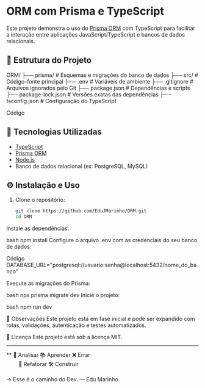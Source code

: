 # ORM com Prisma e TypeScript

Este projeto demonstra o uso do [Prisma ORM](https://www.prisma.io/) com TypeScript para facilitar a interação entre aplicações JavaScript/TypeScript e bancos de dados relacionais.

## 📁 Estrutura do Projeto

ORM/ ├── prisma/           # Esquemas e migrações do banco de dados 
├── src/                   # Código-fonte principal 
├── .env                   # Variáveis de ambiente 
├── .gitignore             # Arquivos ignorados pelo Git 
├── package.json           # Dependências e scripts 
├── package-lock.json      # Versões exatas das dependências 
├── tsconfig.json          # Configuração do TypeScript



Código

## 🚀 Tecnologias Utilizadas

- [TypeScript](https://www.typescriptlang.org/)
- [Prisma ORM](https://www.prisma.io/)
- [Node.js](https://nodejs.org/)
- Banco de dados relacional (ex: PostgreSQL, MySQL)

## ⚙️ Instalação e Uso

1. Clone o repositório:
   ```bash
   git clone https://github.com/EduJMarinho/ORM.git
   cd ORM
Instale as dependências:

bash
npm install
Configure o arquivo .env com as credenciais do seu banco de dados:

Código
DATABASE_URL="postgresql://usuario:senha@localhost:5432/nome_do_banco"


Execute as migrações do Prisma:

bash
npx prisma migrate dev
Inicie o projeto:

bash
npm run dev

📌 Observações
Este projeto está em fase inicial e pode ser expandido com rotas, validações, autenticação e testes automatizados.

📄 Licença
Este projeto está sob a licença MIT.

------------------------------------
**
🧠 Analisar 📚 Aprender ❌ Errar  
   🔁 Refatorar  🛠️ Construir  
          
→ Esse é o caminho do Dev. — Edu Marinho


